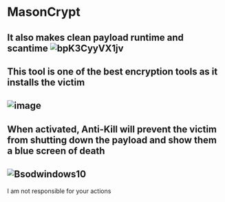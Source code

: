 # MasonCrypt
It also makes clean payload runtime and scantime
![bpK3CyyVX1jv](https://github.com/876N/MasonCrypt/assets/133999409/2dd66f93-73b3-43ab-b568-7df539564e17)
---
This tool is one of the best encryption tools as it installs the victim
---
![image](https://github.com/876N/MasonCrypt/assets/133999409/e2c7c2d3-3611-4072-928e-243026f4c16a)
---
When activated, Anti-Kill will prevent the victim from shutting down the payload and show them a blue screen of death
---
![Bsodwindows10](https://github.com/876N/MasonCrypt/assets/133999409/92285b47-b734-41e0-bd5a-3bd9484e9e98)
---
I am not responsible for your actions

